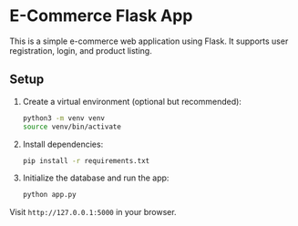 # E-Commerce Flask App

This is a simple e-commerce web application using Flask. It supports user registration, login, and product listing.

## Setup

1. Create a virtual environment (optional but recommended):
   ```bash
   python3 -m venv venv
   source venv/bin/activate
   ```
2. Install dependencies:
   ```bash
   pip install -r requirements.txt
   ```
3. Initialize the database and run the app:
   ```bash
   python app.py
   ```

Visit `http://127.0.0.1:5000` in your browser.
